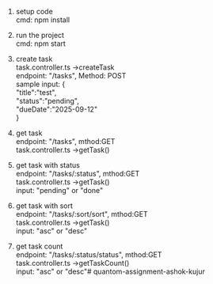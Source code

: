1. setup code<br />
cmd: npm install<br />

2. run the project<br />
cmd:  npm start<br />

3. create task <br />
task.controller.ts ->createTask<br />
endpoint: "/tasks", Method: POST<br />
sample input: {<br />
    "title":"test",<br />
    "status":"pending",<br />
    "dueDate":"2025-09-12"<br />
}<br />


4. get task <br />
endpoint: "/tasks", mthod:GET <br />
task.controller.ts ->getTask()<br />

5. get task with status <br />
endpoint: "/tasks/:status", mthod:GET <br />
task.controller.ts ->getTask()<br />
input: "pending" or "done"<br />

6. get task with sort <br />
endpoint: "/tasks/:sort/sort", mthod:GET <br />
task.controller.ts ->getTask()<br />
input: "asc" or "desc"<br />

7. get task count <br />
endpoint: "/tasks/:status/status", mthod:GET <br />
task.controller.ts ->getTaskCount()<br />
input: "asc" or "desc"# quantom-assignment-ashok-kujur<br />
